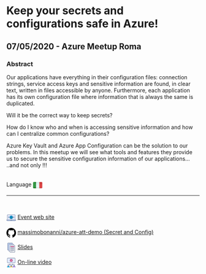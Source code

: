 # Keep your secrets and configurations safe in Azure!
## 07/05/2020 - Azure Meetup Roma
### Abstract
Our applications have everything in their configuration files: connection strings, service access keys and sensitive information are found, in clear text, written in files accessible by anyone. Furthermore, each application has its own configuration file where information that is always the same is duplicated.

Will it be the correct way to keep secrets?

How do I know who and when is accessing sensitive information and how can I centralize common configurations?

Azure Key Vault and Azure App Configuration can be the solution to our problems. In this meetup we will see what tools and features they provide us to secure the sensitive configuration information of our applications… ..and not only !!!

<br/>
Language <img width="25" src="https://raw.githubusercontent.com/massimobonanni/massimobonanni/master/images/flagitaly.svg" style="vertical-align:middle">

<br/>

---

<br/>
<p>
<img width="25" src="https://raw.githubusercontent.com/massimobonanni/massimobonanni/master/images/eventwebsite.svg" style="vertical-align:middle"> 
<a href="https://www.meetup.com/it-IT/Azure-Meetup-Roma/events/270316299/">Event web site</a>
</p>

<p>
<img width="25" src="https://raw.githubusercontent.com/massimobonanni/massimobonanni/master/images/github.svg" style="vertical-align:middle"> 
<a href="https://github.com/massimobonanni/azure-att-demo/tree/master/SecretAndConfig" target="_blank">massimobonanni/azure-att-demo (Secret and Config)</a>
</p>

<p>
<img width="25" src="https://raw.githubusercontent.com/massimobonanni/massimobonanni/master/images/slides.svg" style="vertical-align:middle"> 
<a href="https://raw.githubusercontent.com/massimobonanni/massimobonanni/master/slides/20200507.pdf">Slides</a>
</p>

<p>
<img width="25" src="https://raw.githubusercontent.com/massimobonanni/massimobonanni/master/images/video.svg" style="vertical-align:middle"> 
<a href="https://www.youtube.com/watch?v=AHjlvQ25Kzc" target="_blank">On-line video</a>
</p>    